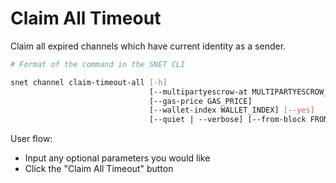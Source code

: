 # Claim All Timeout

Claim all expired channels which have current identity as a sender.

<ImageViewer src="/assets/images/products/AIMarketplace/TUI/ChannelClaimTimeoutAllPage.webp" alt="Claim All"/>

```bash
# Format of the command in the SNET CLI

snet channel claim-timeout-all [-h]
                               [--multipartyescrow-at MULTIPARTYESCROW_AT]
                               [--gas-price GAS_PRICE]
                               [--wallet-index WALLET_INDEX] [--yes]
                               [--quiet | --verbose] [--from-block FROM_BLOCK]
```

User flow:

* Input any optional parameters you would like
* Click the "Claim All Timeout" button
